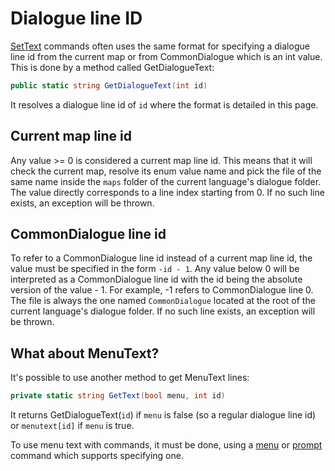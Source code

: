 # Dialogue line ID

[SetText](../SetText.md) commands often uses the same format for specifying a dialogue line id from the current map or from CommonDialogue which is an int value. This is done by a method called GetDialogueText:

```cs
public static string GetDialogueText(int id)
```
It resolves a dialogue line id of `id` where the format is detailed in this page.

## Current map line id

Any value >= 0 is considered a current map line id. This means that it will check the current map, resolve its enum value name and pick the file of the same name inside the `maps` folder of the current language's dialogue folder. The value directly corresponds to a line index starting from 0. If no such line exists, an exception will be thrown.

## CommonDialogue line id

To refer to a CommonDialogue line id instead of a current map line id, the value must be specified in the form `-id - 1`. Any value below 0 will be interpreted as a CommonDialogue line id with the id being the absolute version of the value - 1. For example, -1 refers to CommonDialogue line 0. The file is always the one named `CommonDialogue` located at the root of the current language's dialogue folder. If no such line exists, an exception will be thrown.

## What about MenuText?
It's possible to use another method to get MenuText lines:

```cs
private static string GetText(bool menu, int id)
```
It returns GetDialogueText(`id`) if `menu` is false (so a regular dialogue line id) or `menutext[id]` if `menu` is true.

To use menu text with commands, it must be done, using a [menu](../Individual%20commands/Menu.md) or [prompt](../Individual%20commands/Prompt.md) command which supports specifying one.
